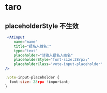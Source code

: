 # taro

## placeholderStyle 不生效

```jsx
 <AtInput
    name="name"
    title="报名人姓名:"
    type="text"
    placeholder="请输入报名人姓名"
    placeholderStyle="font-size:28rpx;"
    placeholderClass="vote-input-placeholder"
/>

.vote-input-placeholder {
  font-size: 28rpx !important;
}

```
